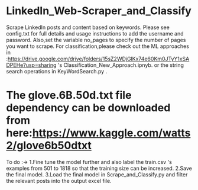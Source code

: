 # LinkedIn_Web-Scraper_and_Classify
Scrape LinkedIn posts and content based on keywords.
Please see config.txt for full details and usage instructions to add the username and password.
Also,set the variable no_pages to specify the number of pages you want to scrape.
For classification,please check out the ML approaches in :https://drive.google.com/drive/folders/15sZ2WDjGlKx74e60Km0JTyY1xSADPEHe?usp=sharing 's
Classification_New_Approach.ipnyb.
or the string search operations in KeyWordSearch.py .
# The glove.6B.50d.txt file dependency can be downloaded from here:https://www.kaggle.com/watts2/glove6b50dtxt

To do :->
1.Fine tune the model further and also label the train.csv 's examples from 501 to 1818 so that the training size can be increased.
2.Save the final model.
3.Load the final model in Scrape_and_Classify.py and filter the relevant posts into the output excel file.

